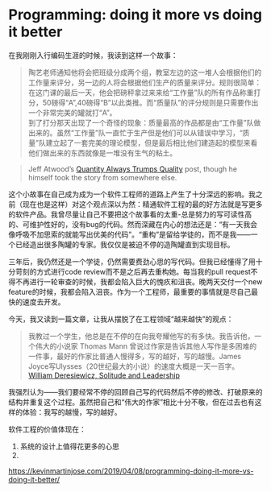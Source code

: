 # Programming: doing it more vs doing it better

在我刚刚入行编码生涯的时候，我读到这样一个故事：

> 陶艺老师通知他将会把班级分成两个组，教室左边的这一堆人会根据他们的工作量来评分，另一边的人将会根据他们生产的质量来评分。规则很简单：在这门课的最后一天，他会把磅秤拿过来来给“工作量”队的所有作品称重打分，50磅得“A”,40磅得“B”以此类推。而“质量队”的评分规则是只需要作出一个非常完美的罐就打“A”。    
  到了打分那天出现了一个奇怪的现象：质量最高的作品都是由“工作量”队做出来的。虽然“工作量”队一直忙于生产但是他们可以从错误中学习，“质量”队建立起了一套完美的理论模型，但是最后相比他们建造起的模型来看他们做出来的东西就像是一堆没有生气的粘土。

> Jeff Atwood’s [Quantity Always Trumps Quality](http://example.com/ "Title")  post, though he himself took the story from somewhere else.

这个小故事在自己成为成为一个软件工程师的道路上产生了十分深远的影响。我之前（现在也是这样）对这个观点深以为然：精通软件工程的最的好方法就是写更多的软件产品。我曾尽量让自己不要把这个故事看的太重-总是努力的写可读性高的、可维护性好的，没有bug的代码。然而深藏在内心的想法还是：“有一天我会像呼吸不加思索的就能写出优美的代码”。“重构”是留给学徒的，而不是我——一个已经造出很多陶罐的专家。我仅仅是被迫不停的造陶罐直到实现目标。

三年后，我仍然还是一个学徒，仍然需要费劲心思的写代码。但我已经懂得了用十分苛刻的方式进行code review而不是之后再去重构她。每当我的pull request不得不再进行一轮审查的时候，我都会陷入巨大的愧疚和沮丧。晚两天交付一个new feature的时候，我都会陷入沮丧。作为一个工程师，最重要的事情就是尽自己最快的速度去开发。

今天，我又读到一篇文章，让我从摆脱了在工程领域“越来越快”的观点：

> 我教过一个学生，他总是在不停的在向我夸耀他写的有多快。我告诉他，一个伟大的小说家 Thomas Mann 曾说过作家是告诉其他人写作是多困难的一件事，最好的作家比普通人慢得多，写的越好，写的越慢。James Joyce写Ulysses（20世纪最大的小说）的速度大概是一天一百字。  
[William Deresiewicz, Solitude and Leadership](https://theamericanscholar.org/solitude-and-leadership/#.XLSqUJMzbRY"Title")

我强烈认为——我们要经常不停的回顾自己写的代码然后不停的修改、打破原来的结构并重复这个过程。虽然把自己和“伟大的作家”相比十分不敬，但在过去也有这样的体验：我写的越慢，写的越好。


软件工程的价值体现在：

1. 系统的设计上值得花更多的心思
1. 



https://kevinmartinjose.com/2019/04/08/programming-doing-it-more-vs-doing-it-better/
